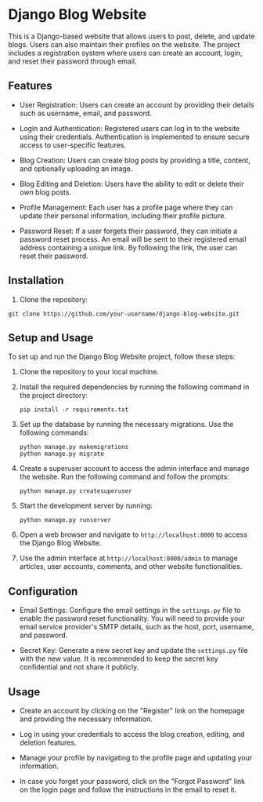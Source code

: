 # Django Blog Website

This is a Django-based website that allows users to post, delete, and update blogs. Users can also maintain their profiles on the website. The project includes a registration system where users can create an account, login, and reset their password through email.

## Features

- User Registration: Users can create an account by providing their details such as username, email, and password.

- Login and Authentication: Registered users can log in to the website using their credentials. Authentication is implemented to ensure secure access to user-specific features.

- Blog Creation: Users can create blog posts by providing a title, content, and optionally uploading an image.

- Blog Editing and Deletion: Users have the ability to edit or delete their own blog posts.

- Profile Management: Each user has a profile page where they can update their personal information, including their profile picture.

- Password Reset: If a user forgets their password, they can initiate a password reset process. An email will be sent to their registered email address containing a unique link. By following the link, the user can reset their password.

## Installation

1. Clone the repository:

```
git clone https://github.com/your-username/django-blog-website.git
```

## Setup and Usage

To set up and run the Django Blog Website project, follow these steps:

1. Clone the repository to your local machine.

2. Install the required dependencies by running the following command in the project directory:
   ```
   pip install -r requirements.txt
   ```

3. Set up the database by running the necessary migrations. Use the following commands:
   ```
   python manage.py makemigrations
   python manage.py migrate
   ```

4. Create a superuser account to access the admin interface and manage the website. Run the following command and follow the prompts:
   ```
   python manage.py createsuperuser
   ```

5. Start the development server by running:
   ```
   python manage.py runserver
   ```

6. Open a web browser and navigate to `http://localhost:8000` to access the Django Blog Website.

7. Use the admin interface at `http://localhost:8000/admin` to manage articles, user accounts, comments, and other website functionalities.

## Configuration

- Email Settings: Configure the email settings in the `settings.py` file to enable the password reset functionality. You will need to provide your email service provider's SMTP details, such as the host, port, username, and password.

- Secret Key: Generate a new secret key and update the `settings.py` file with the new value. It is recommended to keep the secret key confidential and not share it publicly.

## Usage

- Create an account by clicking on the "Register" link on the homepage and providing the necessary information.

- Log in using your credentials to access the blog creation, editing, and deletion features.

- Manage your profile by navigating to the profile page and updating your information.

- In case you forget your password, click on the "Forgot Password" link on the login page and follow the instructions in the email to reset it.

